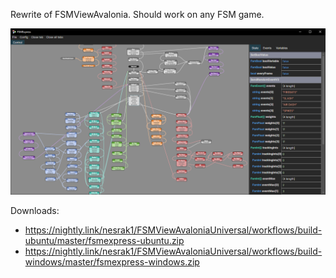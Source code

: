 Rewrite of FSMViewAvalonia. Should work on any FSM game.

![FSMExpress](screenshot.png)

Downloads:

- https://nightly.link/nesrak1/FSMViewAvaloniaUniversal/workflows/build-ubuntu/master/fsmexpress-ubuntu.zip
- https://nightly.link/nesrak1/FSMViewAvaloniaUniversal/workflows/build-windows/master/fsmexpress-windows.zip